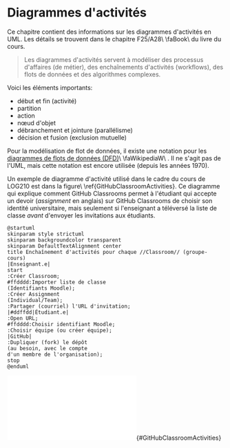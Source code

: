 # Diagrammes d'activités

Ce chapitre contient des informations sur les diagrammes d'activités en UML. Les détails se trouvent dans le chapitre F25/A28\ \faBook\ du livre du cours.

> Les diagrammes d'activités servent à modéliser des processus d'affaires (de métier), des enchaînements d'activités (workflows), des flots de données et des algorithmes complexes.

Voici les éléments importants:

- début et fin (activité)
- partition
- action
- nœud d'objet
- débranchement et jointure (parallélisme)
- décision et fusion (exclusion mutuelle)

Pour la modélisation de flot de données, il existe une notation pour les [diagrammes de flots de données (DFD)](https://fr.wikipedia.org/wiki/Diagramme_de_flux_de_donn%C3%A9es)\ \faWikipediaW\ . Il ne s'agit pas de l'UML, mais cette notation est encore utilisée (depuis les années 1970). 

Un exemple de diagramme d'activité utilisé dans le cadre du cours de LOG210 est dans la figure\ \ref{GitHubClassroomActivities}. Ce diagramme qui explique comment GitHub Classrooms permet à l'étudiant qui accepte un devoir (*assignment* en anglais) sur GitHub Classrooms de choisir son identité universitaire, mais seulement si l'enseignant a téléversé la liste de classe *avant* d'envoyer les invitations aux étudiants. 

<!-- ```{#GitHubClassroomActivitiesSource .puml frame=single caption="Code source PlantUML pour la figure\ \ref{GitHubClassroomActivities}"}
@startuml
skinparam style strictuml
skinparam backgroundcolor transparent
skinparam DefaultTextAlignment center
title Enchaînement d'activités pour chaque //Classroom// (groupe-cours)
|Enseignant.e|
start
:Créer Classroom;
#ffdddd:Importer liste de classe
(Identifiants Moodle);
:Créer Assignment
(Individual/Team);
:Partager (courriel) l'URL d'invitation;
|#ddffdd|Étudiant.e|
:Open URL;
#ffdddd:Choisir identifiant Moodle;
:Choisir équipe (ou créer équipe);
|GitHub|
:Dupliquer (fork) le dépôt
(au besoin, avec le compte
d'un membre de l'organisation);
stop
@enduml
``` -->


```{.plantuml hide-image=true plantuml-filename=build/images/GitHubClassroomActivity.pdf}
@startuml
skinparam style strictuml
skinparam backgroundcolor transparent
skinparam DefaultTextAlignment center
title Enchaînement d'activités pour chaque //Classroom// (groupe-cours)
|Enseignant.e|
start
:Créer Classroom;
#ffdddd:Importer liste de classe
(Identifiants Moodle);
:Créer Assignment
(Individual/Team);
:Partager (courriel) l'URL d'invitation;
|#ddffdd|Étudiant.e|
:Open URL;
#ffdddd:Choisir identifiant Moodle;
:Choisir équipe (ou créer équipe);
|GitHub|
:Dupliquer (fork) le dépôt
(au besoin, avec le compte
d'un membre de l'organisation);
stop
@enduml
```

![Diagramme d'activités pour les activités séquentielles de GitHub Classrooms. [(PlantUML)](http://www.plantuml.com/plantuml/uml/NP91JXmn44NtFaL9B6P62lH-PWCQ420b2eh80JnszL0QkspiCWfINo17cKrMkK5VBDMJ5Y2yyCB_-zVxbY-hs28j1bCFnDaM6w7AQq3T2xbFoiwwmxwanjwba0f8iLnLGfOFhcliRGloYB_aAj2UeyhWTCDYX4IpRzWzsV4Fuqdo2-k4NaZ6OuMSMW5Ldnj2rss3hRMa5BiEbjFaZETE7NLbXXkkgEcMvG87S-fXrjio7h70sxsDEUjxhsjz7tCgYW21gY1u13UPq2pllL9GJvfKuLjAFk1gynPrLUlSGPtibTCt6xf7j75oFUXOkrVVSk8gX645OV7pnrUjHQobh53YZHdEl9z8Xl6tD4ypzVfxHWPrltDkdn9LAa3lL3FKn3IBu_6vKKPOfWRkF-Tyf4p3BSbTssdwTSk1z2MLha_be6HQV3pcyQ-MiGrsM1Fn5x0lw2RDfPW5ZLyqXeXnLqxl51Qfx2rJFLNH0LLIDfV8Nd_7Fm00)](build/images/GitHubClassroomActivity.pdf){#GitHubClassroomActivities}

